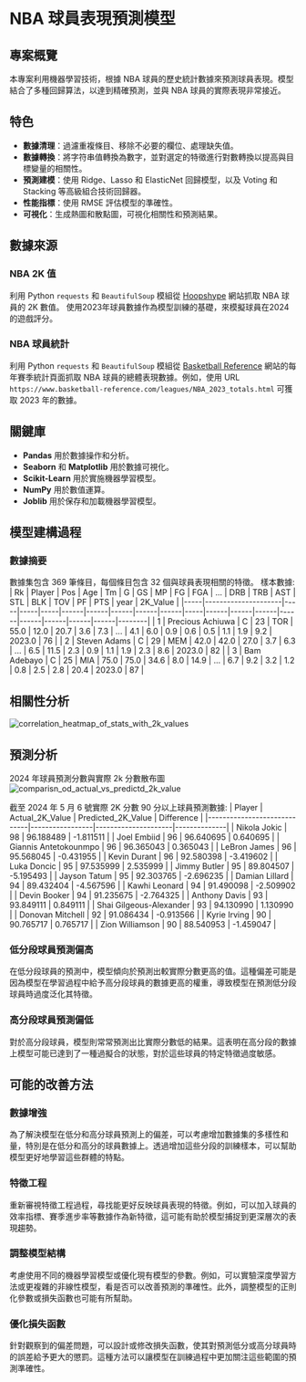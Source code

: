 # NBA 球員表現預測模型

## 專案概覽

本專案利用機器學習技術，根據 NBA 球員的歷史統計數據來預測球員表現。模型結合了多種回歸算法，以達到精確預測，並與 NBA 球員的實際表現非常接近。

## 特色

- **數據清理**：過濾重複條目、移除不必要的欄位、處理缺失值。
- **數據轉換**：將字符串值轉換為數字，並對選定的特徵進行對數轉換以提高與目標變量的相關性。
- **預測建模**：使用 Ridge、Lasso 和 ElasticNet 回歸模型，以及 Voting 和 Stacking 等高級組合技術回歸器。
- **性能指標**：使用 RMSE 評估模型的準確性。
- **可視化**：生成熱圖和散點圖，可視化相關性和預測結果。

## 數據來源
### NBA 2K 值
利用 Python `requests` 和 `BeautifulSoup` 模組從 [Hoopshype](https://hoopshype.com/nba2k/) 網站抓取 NBA 球員的 2K 數值。
使用2023年球員數據作為模型訓練的基礎，來模擬球員在2024的遊戲評分。

### NBA 球員統計
利用 Python `requests` 和 `BeautifulSoup` 模組從 [Basketball Reference](https://www.basketball-reference.com/) 網站的每年賽季統計頁面抓取 NBA 球員的總體表現數據。例如，使用 URL `https://www.basketball-reference.com/leagues/NBA_2023_totals.html` 可獲取 2023 年的數據。

## 關鍵庫

- **Pandas** 用於數據操作和分析。
- **Seaborn** 和 **Matplotlib** 用於數據可視化。
- **Scikit-Learn** 用於實施機器學習模型。
- **NumPy** 用於數值運算。
- **Joblib** 用於保存和加載機器學習模型。

## 模型建構過程

### 數據摘要
數據集包含 369 筆條目，每個條目包含 32 個與球員表現相關的特徵。
樣本數據:
| Rk  | Player              | Pos | Age | Tm  | G    | GS   | MP   | FG   | FGA  | ... | DRB  | TRB  | AST  | STL  | BLK  | TOV  | PF   | PTS  | year  | 2K_Value |
|-----|---------------------|-----|-----|-----|------|------|------|------|------|-----|------|------|------|------|------|------|------|------|--------|
| 1   | Precious Achiuwa    | C   | 23  | TOR | 55.0 | 12.0 | 20.7 | 3.6  | 7.3  | ... | 4.1  | 6.0  | 0.9  | 0.6  | 0.5  | 1.1  | 1.9  | 9.2  | 2023.0 | 76       |
| 2   | Steven Adams        | C   | 29  | MEM | 42.0 | 42.0 | 27.0 | 3.7  | 6.3  | ... | 6.5  | 11.5 | 2.3  | 0.9  | 1.1  | 1.9  | 2.3  | 8.6  | 2023.0 | 82       |
| 3   | Bam Adebayo         | C   | 25  | MIA | 75.0 | 75.0 | 34.6 | 8.0  | 14.9 | ... | 6.7  | 9.2  | 3.2  | 1.2  | 0.8  | 2.5  | 2.8  | 20.4 | 2023.0 | 87       |


## 相關性分析
![correlation_heatmap_of_stats_with_2k_values](https://github.com/nw7551762/2k-value-predict/assets/118497430/b4262d8d-f3c0-4457-9217-c0f2a960f557)







## 預測分析
2024 年球員預測分數與實際 2k 分數散布圖
![comparisn_od_actual_vs_predictd_2k_value](https://github.com/nw7551762/2k-value-predict/assets/118497430/3617d4ff-0659-415f-9c07-2f63bebd0c0c)

截至 2024 年 5 月 6 號實際 2K 分數 90 分以上球員預測數據:
|                Player       | Actual_2K_Value | Predicted_2K_Value  | Difference   |
|-----------------------------|-----------------|---------------------|--------------|
| Nikola Jokic                | 98              | 96.188489           | -1.811511    |
| Joel Embiid                 | 96              | 96.640695           | 0.640695     |
| Giannis Antetokounmpo       | 96              | 96.365043           | 0.365043     |
| LeBron James                | 96              | 95.568045           | -0.431955    |
| Kevin Durant                | 96              | 92.580398           | -3.419602    |
| Luka Doncic                 | 95              | 97.535999           | 2.535999     |
| Jimmy Butler                | 95              | 89.804507           | -5.195493    |
| Jayson Tatum                | 95              | 92.303765           | -2.696235    |
| Damian Lillard              | 94              | 89.432404           | -4.567596    |
| Kawhi Leonard               | 94              | 91.490098           | -2.509902    |
| Devin Booker                | 94              | 91.235675           | -2.764325    |
| Anthony Davis               | 93              | 93.849111           | 0.849111     |
| Shai Gilgeous-Alexander     | 93              | 94.130990           | 1.130990     |
| Donovan Mitchell            | 92              | 91.086434           | -0.913566    |
| Kyrie Irving                | 90              | 90.765717           | 0.765717     |
| Zion Williamson             | 90              | 88.540953           | -1.459047    |


            
### 低分段球員預測偏高
在低分段球員的預測中，模型傾向於預測出較實際分數更高的值。這種偏差可能是因為模型在學習過程中給予高分段球員的數據更高的權重，導致模型在預測低分段球員時過度泛化其特徵。
### 高分段球員預測偏低
對於高分段球員，模型則常常預測出比實際分數低的結果。這表明在高分段的數據上模型可能已達到了一種過擬合的狀態，對於這些球員的特定特徵過度敏感。


## 可能的改善方法
### 數據增強
為了解決模型在低分和高分球員預測上的偏差，可以考慮增加數據集的多樣性和量，特別是在低分和高分的球員數據上。透過增加這些分段的訓練樣本，可以幫助模型更好地學習這些群體的特點。
### 特徵工程
重新審視特徵工程過程，尋找能更好反映球員表現的特徵。例如，可以加入球員的效率指標、賽季進步率等數據作為新特徵，這可能有助於模型捕捉到更深層次的表現趨勢。
### 調整模型結構
考慮使用不同的機器學習模型或優化現有模型的參數。例如，可以實驗深度學習方法或更複雜的非線性模型，看是否可以改善預測的準確性。此外，調整模型的正則化參數或損失函數也可能有所幫助。
### 優化損失函數
針對觀察到的偏差問題，可以設計或修改損失函數，使其對預測低分或高分球員時的誤差給予更大的懲罰。這種方法可以讓模型在訓練過程中更加關注這些範圍的預測準確性。
